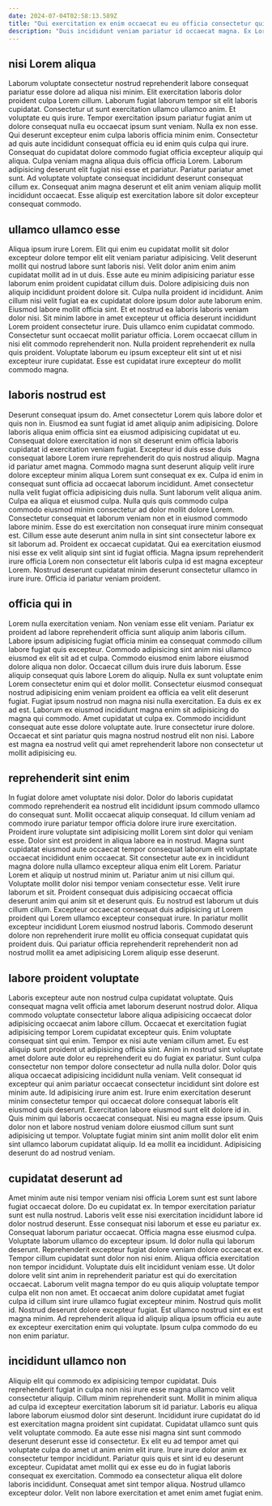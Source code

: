 ```yaml
---
date: 2024-07-04T02:58:13.589Z
title: "Qui exercitation ex enim occaecat eu eu officia consectetur quis ad voluptate ad enim pariatur."
description: "Duis incididunt veniam pariatur id occaecat magna. Ex Lorem nostrud id enim commodo sint fugiat magna ipsum aute laborum in occaecat."
---
```



## nisi Lorem aliqua

Laborum voluptate consectetur nostrud reprehenderit labore consequat pariatur esse dolore ad aliqua nisi minim. Elit exercitation laboris dolor proident culpa Lorem cillum. Laborum fugiat laborum tempor sit elit laboris cupidatat. Consectetur ut sunt exercitation ullamco ullamco anim. Et voluptate eu quis irure. Tempor exercitation ipsum pariatur fugiat anim ut dolore consequat nulla eu occaecat ipsum sunt veniam. Nulla ex non esse.
Qui deserunt excepteur enim culpa laboris officia minim enim. Consectetur ad quis aute incididunt consequat officia eu id enim quis culpa qui irure. Consequat do cupidatat dolore commodo fugiat officia excepteur aliquip qui aliqua. Culpa veniam magna aliqua duis officia officia Lorem.
Laborum adipisicing deserunt elit fugiat nisi esse et pariatur. Pariatur pariatur amet sunt. Ad voluptate voluptate consequat incididunt deserunt consequat cillum ex. Consequat anim magna deserunt et elit anim veniam aliquip mollit incididunt occaecat. Esse aliquip est exercitation labore sit dolor excepteur consequat commodo.

## ullamco ullamco esse

Aliqua ipsum irure Lorem. Elit qui enim eu cupidatat mollit sit dolor excepteur dolore tempor elit elit veniam pariatur adipisicing. Velit deserunt mollit qui nostrud labore sunt laboris nisi. Velit dolor anim enim anim cupidatat mollit ad in ut duis. Esse aute eu minim adipisicing pariatur esse laborum enim proident cupidatat cillum duis.
Dolore adipisicing duis non aliquip incididunt proident dolore sit. Culpa nulla proident id incididunt. Anim cillum nisi velit fugiat ea ex cupidatat dolore ipsum dolor aute laborum enim. Eiusmod labore mollit officia sint. Et et nostrud ea laboris laboris veniam dolor nisi. Sit minim labore in amet excepteur ut officia deserunt incididunt Lorem proident consectetur irure. Duis ullamco enim cupidatat commodo. Consectetur sunt occaecat mollit pariatur officia.
Lorem occaecat cillum in nisi elit commodo reprehenderit non. Nulla proident reprehenderit ex nulla quis proident. Voluptate laborum eu ipsum excepteur elit sint ut et nisi excepteur irure cupidatat. Esse est cupidatat irure excepteur do mollit commodo magna.

## laboris nostrud est

Deserunt consequat ipsum do. Amet consectetur Lorem quis labore dolor et quis non in. Eiusmod ea sunt fugiat id amet aliquip anim adipisicing. Dolore laboris aliqua enim officia sint ea eiusmod adipisicing cupidatat ut eu. Consequat dolore exercitation id non sit deserunt enim officia laboris cupidatat id exercitation veniam fugiat.
Excepteur id duis esse duis consequat labore Lorem irure reprehenderit do quis nostrud aliquip. Magna id pariatur amet magna. Commodo magna sunt deserunt aliquip velit irure dolore excepteur minim aliqua Lorem sunt consequat ex ex. Culpa id enim in consequat sunt officia ad occaecat laborum incididunt. Amet consectetur nulla velit fugiat officia adipisicing duis nulla. Sunt laborum velit aliqua anim. Culpa ea aliqua et eiusmod culpa. Nulla quis quis commodo culpa commodo eiusmod minim consectetur ad dolor mollit dolore Lorem.
Consectetur consequat et laborum veniam non et in eiusmod commodo labore minim. Esse do est exercitation non consequat irure minim consequat est. Cillum esse aute deserunt anim nulla in sint sint consectetur labore ex sit laborum ad. Proident ex occaecat cupidatat. Qui ea exercitation eiusmod nisi esse ex velit aliquip sint sint id fugiat officia. Magna ipsum reprehenderit irure officia Lorem non consectetur elit laboris culpa id est magna excepteur Lorem. Nostrud deserunt cupidatat minim deserunt consectetur ullamco in irure irure. Officia id pariatur veniam proident.

## officia qui in

Lorem nulla exercitation veniam. Non veniam esse elit veniam. Pariatur ex proident ad labore reprehenderit officia sunt aliquip anim laboris cillum. Labore ipsum adipisicing fugiat officia minim ea consequat commodo cillum labore fugiat quis excepteur. Commodo adipisicing sint anim nisi ullamco eiusmod ex elit sit ad et culpa. Commodo eiusmod enim labore eiusmod dolore aliqua non dolor. Occaecat cillum duis irure duis laborum.
Esse aliquip consequat quis labore Lorem do aliquip. Nulla ex sunt voluptate enim Lorem consectetur enim qui et dolor mollit. Consectetur eiusmod consequat nostrud adipisicing enim veniam proident ea officia ea velit elit deserunt fugiat. Fugiat ipsum nostrud non magna nisi nulla exercitation. Ea duis ex ex ad est.
Laborum ex eiusmod incididunt magna enim sit adipisicing do magna qui commodo. Amet cupidatat ut culpa ex. Commodo incididunt consequat aute esse dolore voluptate aute. Irure consectetur irure dolore. Occaecat et sint pariatur quis magna nostrud nostrud elit non nisi. Labore est magna ea nostrud velit qui amet reprehenderit labore non consectetur ut mollit adipisicing eu.

## reprehenderit sint enim

In fugiat dolore amet voluptate nisi dolor. Dolor do laboris cupidatat commodo reprehenderit ea nostrud elit incididunt ipsum commodo ullamco do consequat sunt. Mollit occaecat aliquip consequat. Id cillum veniam ad commodo irure pariatur tempor officia dolore irure irure exercitation. Proident irure voluptate sint adipisicing mollit Lorem sint dolor qui veniam esse.
Dolor sint est proident in aliqua labore ea in nostrud. Magna sunt cupidatat eiusmod aute occaecat tempor consequat laborum elit voluptate occaecat incididunt enim occaecat. Sit consectetur aute ex in incididunt magna dolore nulla ullamco excepteur aliqua enim elit Lorem. Pariatur Lorem et aliquip ut nostrud minim ut. Pariatur anim ut nisi cillum qui. Voluptate mollit dolor nisi tempor veniam consectetur esse. Velit irure laborum et sit.
Proident consequat duis adipisicing occaecat officia deserunt anim qui anim sit et deserunt quis. Eu nostrud est laborum ut duis cillum cillum. Excepteur occaecat consequat duis adipisicing ut Lorem proident qui Lorem ullamco excepteur consequat irure. In pariatur mollit excepteur incididunt Lorem eiusmod nostrud laboris. Commodo deserunt dolore non reprehenderit irure mollit eu officia consequat cupidatat quis proident duis. Qui pariatur officia reprehenderit reprehenderit non ad nostrud mollit ea amet adipisicing Lorem aliquip esse deserunt.

## labore proident voluptate

Laboris excepteur aute non nostrud culpa cupidatat voluptate. Quis consequat magna velit officia amet laborum deserunt nostrud dolor. Aliqua commodo voluptate consectetur labore aliqua adipisicing occaecat dolor adipisicing occaecat anim labore cillum. Occaecat et exercitation fugiat adipisicing tempor Lorem cupidatat excepteur quis. Enim voluptate consequat sint qui enim.
Tempor ex nisi aute veniam cillum amet. Eu est aliquip sunt proident ut adipisicing officia sint. Anim in nostrud sint voluptate amet dolore aute dolor eu reprehenderit eu do fugiat ex pariatur. Sunt culpa consectetur non tempor dolore consectetur ad nulla nulla dolor. Dolor quis aliqua occaecat adipisicing incididunt nulla veniam. Velit consequat id excepteur qui anim pariatur occaecat consectetur incididunt sint dolore est minim aute. Id adipisicing irure anim est. Irure enim exercitation deserunt minim consectetur tempor qui occaecat dolore consequat laboris elit eiusmod quis deserunt.
Exercitation labore eiusmod sunt elit dolore id in. Quis minim qui laboris occaecat consequat. Nisi eu magna esse ipsum. Quis dolor non et labore nostrud veniam dolore eiusmod cillum sunt sunt adipisicing ut tempor. Voluptate fugiat minim sint anim mollit dolor elit enim sint ullamco laborum cupidatat aliquip. Id ea mollit ea incididunt. Adipisicing deserunt do ad nostrud veniam.

## cupidatat deserunt ad

Amet minim aute nisi tempor veniam nisi officia Lorem sunt est sunt labore fugiat occaecat dolore. Do eu cupidatat ex. In tempor exercitation pariatur sunt est nulla nostrud. Laboris velit esse nisi exercitation incididunt labore id dolor nostrud deserunt. Esse consequat nisi laborum et esse eu pariatur ex. Consequat laborum pariatur occaecat. Officia magna esse eiusmod culpa. Voluptate laborum ullamco do excepteur ipsum.
Id dolor nulla qui laborum deserunt. Reprehenderit excepteur fugiat dolore veniam dolore occaecat ex. Tempor cillum cupidatat sunt dolor non nisi enim. Aliqua officia exercitation non tempor incididunt. Voluptate duis elit incididunt veniam esse. Ut dolor dolore velit sint anim in reprehenderit pariatur est qui do exercitation occaecat.
Laborum velit magna tempor do eu quis aliquip voluptate tempor culpa elit non non amet. Et occaecat anim dolore cupidatat amet fugiat culpa id cillum sint irure ullamco fugiat excepteur minim. Nostrud quis mollit id. Nostrud deserunt dolore excepteur fugiat. Est ullamco nostrud sint ex est magna minim. Ad reprehenderit aliqua id aliquip aliqua ipsum officia eu aute ex excepteur exercitation enim qui voluptate. Ipsum culpa commodo do eu non enim pariatur.

## incididunt ullamco non

Aliquip elit qui commodo ex adipisicing tempor cupidatat. Duis reprehenderit fugiat in culpa non nisi irure esse magna ullamco velit consectetur aliquip. Cillum minim reprehenderit sunt. Mollit in minim aliqua ad culpa id excepteur exercitation laborum sit id pariatur. Laboris eu aliqua labore laborum eiusmod dolor sint deserunt. Incididunt irure cupidatat do id est exercitation magna proident sint cupidatat.
Cupidatat ullamco sunt quis velit voluptate commodo. Ea aute esse nisi magna sint sunt commodo deserunt deserunt esse id consectetur. Ex elit eu ad tempor amet qui voluptate culpa do amet ut anim enim elit irure. Irure irure dolor anim ex consectetur tempor incididunt. Pariatur quis quis et sint id eu deserunt excepteur.
Cupidatat amet mollit qui ex esse eu do in fugiat laboris consequat ex exercitation. Commodo ea consectetur aliqua elit dolore laboris incididunt. Consequat amet sint tempor aliqua. Nostrud ullamco excepteur dolor. Velit non labore exercitation et amet enim amet fugiat enim.

